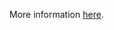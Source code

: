 More information [here](https://docs.prismacloud.io/en/enterprise-edition/policy-reference/kubernetes-policies/kubernetes-policy-index/ensure-that-the-admission-control-plugin-eventratelimit-is-set).
